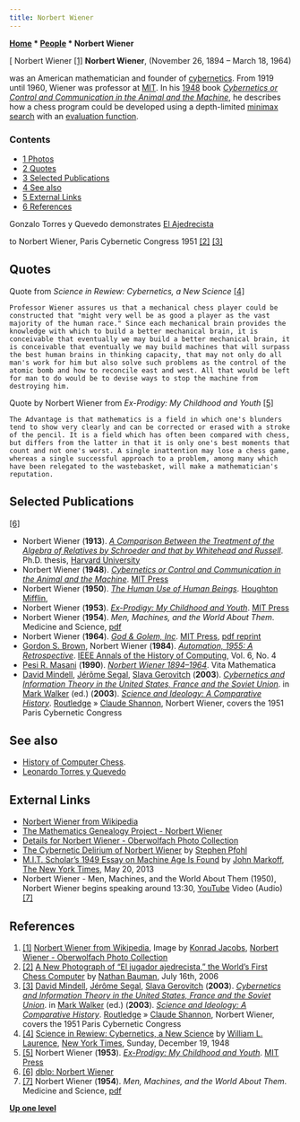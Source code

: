```yaml
---
title: Norbert Wiener
---
```

**[Home](Home "Home") \* [People](People "People") \* Norbert Wiener**



[ Norbert Wiener <a id="cite-note-1" href="#cite-ref-1">[1]</a>
**Norbert Wiener**, (November 26, 1894 – March 18, 1964)  

was an American mathematician and founder of [cybernetics](https://en.wikipedia.org/wiki/Cybernetics). From 1919 until 1960, Wiener was professor at [MIT](Massachusetts_Institute_of_Technology "Massachusetts Institute of Technology"). In his [1948](Timeline#1948 "Timeline") book *[Cybernetics or Control and Communication in the Animal and the Machine](https://en.wikipedia.org/wiki/Cybernetics:_Or_Control_and_Communication_in_the_Animal_and_the_Machine)*, he describes how a chess program could be developed using a depth-limited [minimax search](Minimax "Minimax") with an [evaluation function](Evaluation_Function "Evaluation Function"). 



### Contents


* [1 Photos](#photos)
* [2 Quotes](#quotes)
* [3 Selected Publications](#selected-publications)
* [4 See also](#see-also)
* [5 External Links](#external-links)
* [6 References](#references)






 [](http://nathanbauman.com/seoulhero/nfblog/?p=317) 
Gonzalo Torres y Quevedo demonstrates [El Ajedrecista](El_Ajedrecista "El Ajedrecista")  

to Norbert Wiener, Paris Cybernetic Congress 1951 <a id="cite-note-2" href="#cite-ref-2">[2]</a>
<a id="cite-note-3" href="#cite-ref-3">[3]</a>



## Quotes


Quote from *Science in Rewiew: Cybernetics, a New Science* <a id="cite-note-4" href="#cite-ref-4">[4]</a>




```
Professor Wiener assures us that a mechanical chess player could be constructed that "might very well be as good a player as the vast majority of the human race." Since each mechanical brain provides the knowledge with which to build a better mechanical brain, it is conceivable that eventually we may build a better mechanical brain, it is conceivable that eventually we may build machines that will surpass the best human brains in thinking capacity, that may not only do all man's work for him but also solve such problems as the control of the atomic bomb and how to reconcile east and west. All that would be left for man to do would be to devise ways to stop the machine from destroying him. 

```

Quote by Norbert Wiener from *Ex-Prodigy: My Childhood and Youth* <a id="cite-note-5" href="#cite-ref-5">[5]</a>




```
The Advantage is that mathematics is a field in which one's blunders tend to show very clearly and can be corrected or erased with a stroke of the pencil. It is a field which has often been compared with chess, but differs from the latter in that it is only one's best moments that count and not one's worst. A single inattention may lose a chess game, whereas a single successful approach to a problem, among many which have been relegated to the wastebasket, will make a mathematician's reputation. 

```

## Selected Publications


<a id="cite-note-6" href="#cite-ref-6">[6]</a>



* Norbert Wiener (**1913**). *[A Comparison Between the Treatment of the Algebra of Relatives by Schroeder and that by Whitehead and Russell](https://www.worldcat.org/title/comparison-between-the-treatment-of-algebra-of-relatives-by-schroeder-and-that-by-whitehead-and-russell/oclc/500505175)*. Ph.D. thesis, [Harvard University](Harvard_University "Harvard University")
* Norbert Wiener (**1948**). *[Cybernetics or Control and Communication in the Animal and the Machine](https://en.wikipedia.org/wiki/Cybernetics:_Or_Control_and_Communication_in_the_Animal_and_the_Machine)*. [MIT Press](https://en.wikipedia.org/wiki/MIT_Press)
* Norbert Wiener (**1950**). *[The Human Use of Human Beings](https://en.wikipedia.org/wiki/The_Human_Use_of_Human_Beings)*. [Houghton Mifflin](https://en.wikipedia.org/wiki/Houghton_Mifflin_Harcourt),
* Norbert Wiener (**1953**). *[Ex-Prodigy: My Childhood and Youth](https://mitpress.mit.edu/books/ex-prodigy)*. [MIT Press](https://en.wikipedia.org/wiki/MIT_Press)
* Norbert Wiener (**1954**). *Men, Machines, and the World About Them*. Medicine and Science, [pdf](http://www.robertspahr.com/teaching/hnm/wiener_men_machines_and_the_world_about.pdf)
* Norbert Wiener (**1964**). *[God & Golem, Inc](https://mitpress.mit.edu/books/god-golem-inc)*. [MIT Press](https://en.wikipedia.org/wiki/MIT_Press), [pdf reprint](http://luisguillermo.com/diosygolem/God_and_Golem_Inc.pdf)
* [Gordon S. Brown](https://en.wikipedia.org/wiki/Gordon_S._Brown), Norbert Wiener (**1984**). *[Automation, 1955: A Retrospective](https://ieeexplore.ieee.org/document/4640788)*. [IEEE Annals of the History of Computing](IEEE#Annals "IEEE"), Vol. 6, No. 4
* [Pesi R. Masani](Mathematician#PRMasani "Mathematician") (**1990**). *[Norbert Wiener 1894–1964](https://link.springer.com/book/10.1007%2F978-3-0348-9252-0)*. Vita Mathematica
* [David Mindell](http://mindell.scripts.mit.edu/homepage/), [Jérôme Segal](http://jerome-segal.de/acc-en.htm), [Slava Gerovitch](http://web.mit.edu/slava/homepage/) (**2003**). *[Cybernetics and Information Theory in the United States, France and the Soviet Union](https://www.infoamerica.org/documentos_word/shannon-wiener.htm)*. in [Mark Walker](https://de.wikipedia.org/wiki/Mark_Walker_(Wissenschaftshistoriker)) (ed.) (**2003**). *[Science and Ideology: A Comparative History](https://www.crcpress.com/Science-and-Ideology-A-Comparative-History/Walker/p/book/9780415279994)*. [Routledge](https://en.wikipedia.org/wiki/Routledge) » [Claude Shannon](Claude_Shannon "Claude Shannon"), Norbert Wiener, covers the 1951 Paris Cybernetic Congress


## See also


* [History of Computer Chess](History "History").
* [Leonardo Torres y Quevedo](Leonardo_Torres_y_Quevedo "Leonardo Torres y Quevedo")


## External Links


* [Norbert Wiener from Wikipedia](https://en.wikipedia.org/wiki/Norbert_Wiener)
* [The Mathematics Genealogy Project - Norbert Wiener](https://www.genealogy.math.ndsu.nodak.edu/id.php?id=25222)
* [Details for Norbert Wiener - Oberwolfach Photo Collection](https://opc.mfo.de/person_detail?id=4520)
* [The Cybernetic Delirium of Norbert Wiener](http://project.cyberpunk.ru/idb/cybernetic_delirium.html) by [Stephen Pfohl](https://www.bc.edu/bc-web/schools/mcas/departments/sociology/people/faculty-directory/stephen-j-pfohl.html)
* [M.I.T. Scholar’s 1949 Essay on Machine Age Is Found](https://www.nytimes.com/2013/05/21/science/mit-scholars-1949-essay-on-machine-age-is-found.html) by [John Markoff](https://en.wikipedia.org/wiki/John_Markoff), [The New York Times](https://en.wikipedia.org/wiki/The_New_York_Times), May 20, 2013
* Norbert Wiener - Men, Machines, and the World About Them (1950), Norbert Wiener begins speaking around 13:30, [YouTube](https://en.wikipedia.org/wiki/YouTube) Video (Audio) <a id="cite-note-7" href="#cite-ref-7">[7]</a>


 
## References


1. <a id="cite-ref-1" href="#cite-note-1">[1]</a> [Norbert Wiener from Wikipedia](https://en.wikipedia.org/wiki/Norbert_Wiener), Image by [Konrad Jacobs](Mathematician#KJacobs "Mathematician"), [Norbert Wiener - Oberwolfach Photo Collection](https://opc.mfo.de/detail?photo_id=4520)
2. <a id="cite-ref-2" href="#cite-note-2">[2]</a> [A New Photograph of “El jugador ajedrecista,” the World’s First Chess Computer](http://nathanbauman.com/seoulhero/nfblog/?p=317) by [Nathan Bauman](http://nathanbauman.com/), July 16th, 2006
3. <a id="cite-ref-3" href="#cite-note-3">[3]</a> [David Mindell](http://mindell.scripts.mit.edu/homepage/), [Jérôme Segal](http://jerome-segal.de/acc-en.htm), [Slava Gerovitch](http://web.mit.edu/slava/homepage/) (**2003**). *[Cybernetics and Information Theory in the United States, France and the Soviet Union](https://www.infoamerica.org/documentos_word/shannon-wiener.htm)*. in [Mark Walker](https://de.wikipedia.org/wiki/Mark_Walker_(Wissenschaftshistoriker)) (ed.) (**2003**). *[Science and Ideology: A Comparative History](https://www.crcpress.com/Science-and-Ideology-A-Comparative-History/Walker/p/book/9780415279994)*. [Routledge](https://en.wikipedia.org/wiki/Routledge) » [Claude Shannon](Claude_Shannon "Claude Shannon"), Norbert Wiener, covers the 1951 Paris Cybernetic Congress
4. <a id="cite-ref-4" href="#cite-note-4">[4]</a> [Science in Rewiew: Cybernetics, a New Science](http://home.swipnet.se/allez/Eng/Wiener48.htm) by [William L. Laurence](https://en.wikipedia.org/wiki/William_L._Laurence), [New York Times](https://en.wikipedia.org/wiki/New_York_Times), Sunday, December 19, 1948
5. <a id="cite-ref-5" href="#cite-note-5">[5]</a> Norbert Wiener (**1953**). *[Ex-Prodigy: My Childhood and Youth](https://mitpress.mit.edu/books/ex-prodigy)*. [MIT Press](https://en.wikipedia.org/wiki/MIT_Press)
6. <a id="cite-ref-6" href="#cite-note-6">[6]</a> [dblp: Norbert Wiener](https://dblp.org/pers/hd/w/Wiener:Norbert)
7. <a id="cite-ref-7" href="#cite-note-7">[7]</a> Norbert Wiener (**1954**). *Men, Machines, and the World About Them*. Medicine and Science, [pdf](http://www.robertspahr.com/teaching/hnm/wiener_men_machines_and_the_world_about.pdf)

**[Up one level](People "People")**







 
